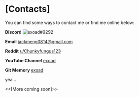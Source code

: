 # [Contacts]

You can find some ways to contact me or find me online below:

**Discord** ![exoad#9292](discord:exoad#9292)

**Email** [jackmeng0814@gmail.com](mailto:jackmeng0814@gmail.com)

**Reddit** [u/Chunkyfungus123](https://www.reddit.com/user/Chunkyfungus123)

**YouTube Channel** [exoad](https://www.youtube.com/channel/UCIfv7sIqmww_5Ggn9HOkbIg)

**Git Memory** [exoad](https://www.gitmemory.com/exoad)

yea...

<<[More coming soon]>>
